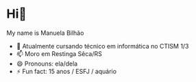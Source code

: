 # Hi👋
My name is Manuela Bilhão




- 🌱  Atualmente cursando técnico em informática no CTISM  1/3
- 📫  Moro em Restinga Sêca/RS
- 😄 Pronouns: ela/dela
- ⚡ Fun fact: 15 anos / ESFJ / aquário

